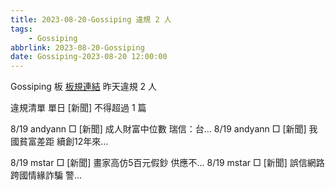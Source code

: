 ```yaml
---
title: 2023-08-20-Gossiping 違規 2 人
tags:
    - Gossiping
abbrlink: 2023-08-20-Gossiping
date: Gossiping-2023-08-20 12:00:00
---
```

Gossiping 板 [板規連結](https://www.ptt.cc/bbs/Gossiping/M.1637425085.A.07D.html)
昨天違規 2 人
<!-- more -->

違規清單
單日 [新聞] 不得超過 1 篇

8/19 andyann □ [新聞] 成人財富中位數 瑞信：台…
8/19 andyann □ [新聞] 我國貧富差距 續創12年來…

8/19 mstar □ [新聞] 畫家高仿5百元假鈔 供應不…
8/19 mstar □ [新聞] 誤信網路跨國情緣詐騙 警…